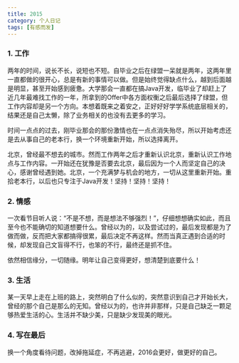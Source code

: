 ```yaml
---
title: 2015
category: 个人日记
tags: [有感而发]
---
```


### 1. 工作
两年的时间，说长不长，说短也不短。自毕业之后在绿盟一呆就是两年，这两年里一直都做的很开心，总是有新的事情可以做。但是始终觉得缺点什么，越到后面越是明显，甚至开始感到疲惫。大学那会一直都在搞Java开发，临毕业了却赶上了近几年最难找工作的一年，所拿到的Offer中各方面权衡之后最后选择了绿盟，但工作内容却是另一个方向。本想着既来之着安之，正好好好学学系统底层相关的，结果还是自己太懒，除了业务相关的也没有去更多的学习。

时间一点点的过去，刚毕业那会的那份激情也在一点点消失殆尽，所以开始考虑还是去从事自己的老本行，换一个环境重新开始，所以选择离开。

北京，曾经最不想去的城市。然而工作两年之后才重新认识北京，重新认识工作地点与工作内容。一开始还在犹豫是否要去北京，最后因为一个人而坚定自己的决心，感谢曾经遇到她。北京，一个充满梦与机会的地方，一切从这里重新开始。重拾老本行，以后也只专注于Java开发！坚持！坚持！坚持！

### 2. 情感
一次看节目听人说：“不是不想，而是想法不够强烈！”，仔细想想确实如此，而且至今也不能确切的知道想要什么。曾经以为的，以及尝试过的，最后发现都是为了做而做，反而把大家都搞得很累，最后决定不再这样。然而当真正遇到合适的时候，却发现自己文盲得不行，也笨的不行，最终还是抓不住。

依然相信缘分，一切随缘。明年让自己变得更好，想清楚到底要什么！

### 3. 生活
某一天早上走在上班的路上，突然明白了什么似的，突然意识到自己才开始长大，曾经的那个自己是那么的无知。曾经以为的，也许并非那样，只是自己缺乏一颗足够热爱生活的心。生活并不缺少美，只是缺少发现美的眼光。

### 4. 写在最后
换一个角度看待问题，改掉拖延症，不再逃避，2016会更好，做更好的自己。

